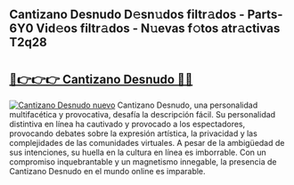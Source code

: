 ## Cantizano Desnudo D𝚎sn𝚞dos filtr𝚊dos - Parts-6Y0 Vid𝚎os filtr𝚊dos - N𝚞evas f𝚘tos atr𝚊ctivas T2q28

# <h2><a href="http://mb74xmm.tromn.icu/?c=Cantizano+Desnudo">🔗👉👉👉 Cantizano Desnudo 🔗🔗</a></h2>

[![Cantizano Desnudo nuevo](https://i.imgur.com/pEAQMta.gif)](http://mb74xmm.tromn.icu/?c=Cantizano+Desnudo)
Cantizano Desnudo, una personalidad multifacética y provocativa, desafía la descripción fácil. Su personalidad distintiva en línea ha cautivado y provocado a los espectadores, provocando debates sobre la expresión artística, la privacidad y las complejidades de las comunidades virtuales. A pesar de la ambigüedad de sus intenciones, su huella en la cultura en línea es imborrable. Con un compromiso inquebrantable y un magnetismo innegable, la presencia de Cantizano Desnudo en el mundo online es imparable.
